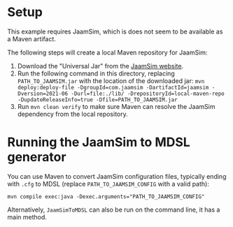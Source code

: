 # Setup

This example requires JaamSim, which is does not seem to be available as a Maven artifact. 

The following steps will create a local Maven repository for JaamSim:

1. Download the "Universal Jar" from the [JaamSim website](https://jaamsim.com/downloads.html).
1. Run the following command in this directory, replacing `PATH_TO_JAAMSIM.jar` with the location of the downloaded jar: `mvn deploy:deploy-file -DgroupId=com.jaamsim -DartifactId=jaamsim -Dversion=2021-06 -Durl=file:./lib/ -DrepositoryId=local-maven-repo -DupdateReleaseInfo=true -Dfile=PATH_TO_JAAMSIM.jar`
1. Run `mvn clean verify` to make sure Maven can resolve the JaamSim dependency from the local repository.

# Running the JaamSim to MDSL generator

You can use Maven to convert JaamSim configuration files, typically ending with `.cfg` to MDSL (replace `PATH_TO_JAAMSIM_CONFIG` with a valid path): <!-- file URL or absolute path -->

`mvn compile exec:java -Dexec.arguments="PATH_TO_JAAMSIM_CONFIG"`

Alternatively, `JaamSimToMDSL` can also be run on the command line, it has a main method.
